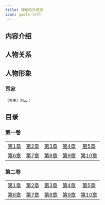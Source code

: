 ```yaml
---
title: 神秘的白虎涧
icon: quote-left
---
```



## 内容介绍



## 人物关系



## 人物形象
### 司家

    （男主）司云：
    
### 

## 目录

### 第一卷
|    |    |    |    |    |
| :-------: | :---------: | :--------: | :-------------: | :----------: |
| [第1章 ](../Novel/01/01)  | [第2章 ](../Novel/01/01)  | [第3章 ](../Novel/01/01)  | [第4章 ](../Novel/01/01)  | [第5章 ](../Novel/01/01)  |
| [第6章 ](../Novel/01/01)  | [第7章 ](../Novel/01/01)  | [第8章 ](../Novel/01/01)  | [第9章 ](../Novel/01/01)  | [第10章 ](../Novel/01/01)  |

### 第二卷
|    |    |    |    |    |
| :-------: | :---------: | :--------: | :-------------: | :----------: |
| [第1章 ](../Novel/01/01)  | [第2章 ](../Novel/01/01)  | [第3章 ](../Novel/01/01)  | [第4章 ](../Novel/01/01)  | [第5章 ](../Novel/01/01)  |
| [第6章 ](../Novel/01/01)  | [第7章 ](../Novel/01/01)  | [第8章 ](../Novel/01/01)  | [第9章 ](../Novel/01/01)  | [第10章 ](../Novel/01/01)  |